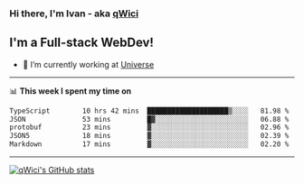 ### Hi there, I'm Ivan - aka [qWici][website]

## I'm a Full-stack WebDev!
- 🔭 I’m currently working at [Universe][universe]

---

📊 **This week I spent my time on**
<!--START_SECTION:waka-->

```txt
TypeScript        10 hrs 42 mins  ████████████████████▒░░░░   81.98 %
JSON              53 mins         █▓░░░░░░░░░░░░░░░░░░░░░░░   06.88 %
protobuf          23 mins         ▓░░░░░░░░░░░░░░░░░░░░░░░░   02.96 %
JSON5             18 mins         ▓░░░░░░░░░░░░░░░░░░░░░░░░   02.39 %
Markdown          17 mins         ▓░░░░░░░░░░░░░░░░░░░░░░░░   02.20 %
```

<!--END_SECTION:waka-->

---

[![qWici's GitHub stats](https://github-readme-stats.vercel.app/api?username=qWici)](https://github.com/qWici/github-readme-stats)

[website]: https://devkucher.com
[twitter]: https://twitter.com/KucherDev
[linkedin]: https://www.linkedin.com/in/ivankucher
[universe]: https://universeapps.limited
